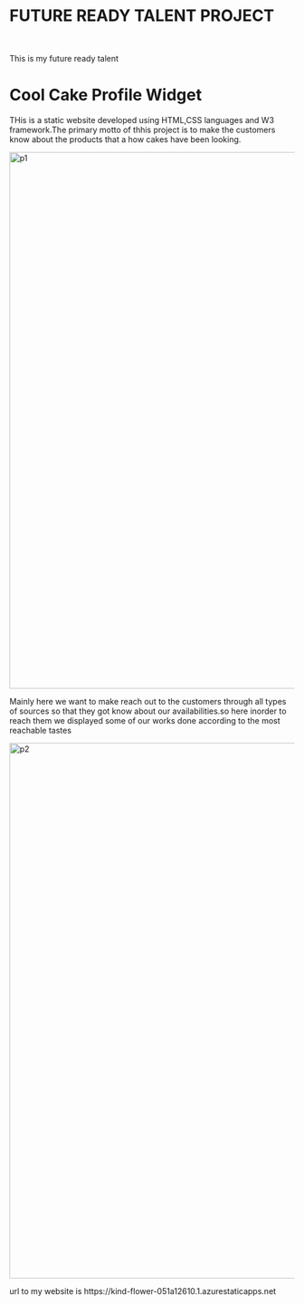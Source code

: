 <h1> FUTURE READY TALENT PROJECT</h1>
<br>
<p> This is my future ready talent</p>
<h1> Cool Cake Profile Widget</h1>
<p>THis is a static website developed using HTML,CSS languages and W3 framework.The primary motto of thhis project is to make the customers know about the products that a
how cakes have been looking.</p>

<img width="948" alt="p1" src="https://user-images.githubusercontent.com/109945255/182654685-9a3a5eb3-81bc-4283-af3a-d81911c91fb0.png">

<p>Mainly here we want to make reach out to the customers through all types of sources so that they got know about our availabilities.so here inorder to reach them we displayed some of our works done according to the most reachable tastes</p>


<img width="946" alt="p2" src="https://user-images.githubusercontent.com/109945255/182655537-d56357f7-1535-4d9c-8b69-4d58f0104a90.png">

<p> url to my website is https://kind-flower-051a12610.1.azurestaticapps.net </p>

